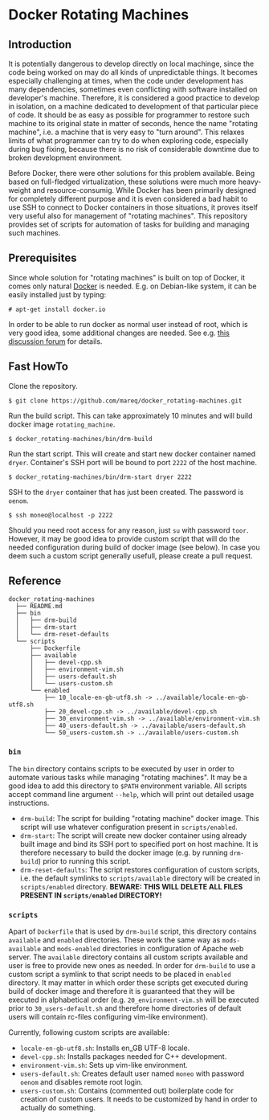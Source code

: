 # Docker Rotating Machines

## Introduction

It is potentially dangerous to develop directly on local machinge, since the code being worked on may do all kinds of unpredictable things. It becomes especially challenging at times, when the code under development has many dependencies, sometimes even conflicting with software installed on developer's machine. Therefore, it is considered a good practice to develop in isolation, on a machine dedicated to development of that particular piece of code. It should be as easy as possible for programmer to restore such machine to its original state in matter of seconds, hence the name "rotating machine", i.e. a machine that is very easy to "turn around". This relaxes limits of what programmer can try to do when exploring code, especially during bug fixing, because there is no risk of considerable downtime due to broken development environment.

Before Docker, there were other solutions for this problem available. Being based on full-fledged virtualization, these solutions were much more heavy-weight and resource-consumig. While Docker has been primarily designed for completely different purpose and it is even considered a bad habit to use SSH to connect to Docker containers in those situations, it proves itself very useful also for management of "rotating machines". This repository provides set of scripts for automation of tasks for building and managing such machines.

## Prerequisites

Since whole solution for "rotating machines" is built on top of Docker, it comes only natural [Docker](https://www.docker.com/) is needed. E.g. on Debian-like system, it can be easily installed just by typing:

    # apt-get install docker.io

In order to be able to run docker as normal user instead of root, which is very good idea, some additional changes are needed. See e.g. [this discussion forum](http://askubuntu.com/questions/477551/how-can-i-use-docker-without-sudo) for details.

## Fast HowTo

Clone the repository.

    $ git clone https://github.com/mareq/docker_rotating-machines.git

Run the build script. This can take approximately 10 minutes and will build docker image ```rotating_machine```.

    $ docker_rotating-machines/bin/drm-build

Run the start script. This will create and start new docker container named ```dryer```. Container's SSH port will be bound to port ```2222``` of the host machine.

    $ docker_rotating-machines/bin/drm-start dryer 2222

SSH to the ```dryer``` container that has just been created. The password is ```oenom```.

    $ ssh moneo@localhost -p 2222

Should you need root access for any reason, just ```su``` with password ```toor```. However, it may be good idea to provide custom script that will do the needed configuration during build of docker image (see below). In case you deem such a custom script generally usefull, please create a pull request.

## Reference

    docker_rotating-machines
      ├── README.md
      ├── bin
      │   ├── drm-build
      │   ├── drm-start      
      │   └── drm-reset-defaults
      └── scripts
          ├── Dockerfile
          ├── available
          │   ├── devel-cpp.sh
          │   ├── environment-vim.sh
          │   ├── users-default.sh
          │   └── users-custom.sh
          └── enabled
              ├── 10_locale-en-gb-utf8.sh -> ../available/locale-en-gb-utf8.sh
              ├── 20_devel-cpp.sh -> ../available/devel-cpp.sh
              ├── 30_environment-vim.sh -> ../available/environment-vim.sh
              ├── 40_users-default.sh -> ../available/users-default.sh
              └── 50_users-custom.sh -> ../available/users-custom.sh

### ```bin```

The ```bin``` directory contains scripts to be executed by user in order to automate various tasks while managing "rotating machines". It may be a good idea to add this directory to ```$PATH``` environment variable. All scripts accept command line argument ```--help```, which will print out detailed usage instructions.

- ```drm-build```: The script for building "rotating machine" docker image. This script will use whatever configuration present in ```scripts/enabled```.
- ```drm-start```: The script will create new docker container using already built image and bind its SSH port to specified port on host machine. It is therefore necessary to build the docker image (e.g. by running ```drm-build```) prior to running this script.
- ```drm-reset-defaults```: The script restores configuration of custom scripts, i.e. the default symlinks to ```scripts/available``` directory will be created in ```scripts/enabled``` directory. **BEWARE: THIS WILL DELETE ALL FILES PRESENT IN ```scripts/enabled``` DIRECTORY!**

### ```scripts```

Apart of ```Dockerfile``` that is used by ```drm-build``` script, this directory contains ```available``` and ```enabled``` directories. These work the same way as ```mods-available``` and ```mods-enabled``` directories in configuration of Apache web server. The ```available``` directory contains all custom scripts available and user is free to provide new ones as needed. In order for ```drm-build``` to use a custom script a symlink to that script needs to be placed in ```enabled``` directory. It may matter in which order these scripts get executed during build of docker image and therefore it is guaranteed that they will be executed in alphabetical order (e.g. ```20_environment-vim.sh``` will be executed prior to ```30_users-default.sh``` and therefore home directories of default users will contain rc-files configuring vim-like environment).

Currently, following custom scripts are available:
- ```locale-en-gb-utf8.sh```: Installs en_GB UTF-8 locale.
- ```devel-cpp.sh```: Installs packages needed for C++ development.
- ```environment-vim.sh```: Sets up vim-like environment.
- ```users-default.sh```: Creates default user named ```moneo``` with password ```oenom``` and disables remote root login.
- ```users-custom.sh```: Contains (commented out) boilerplate code for creation of custom users. It needs to be customized by hand in order to actually do something.


